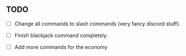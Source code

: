 ## TODO
- [ ] Change all commands to slash commands (very fancy discord stuff).
- [ ] Finish blackjack command completely.

- [ ] Add more commands for the economy
